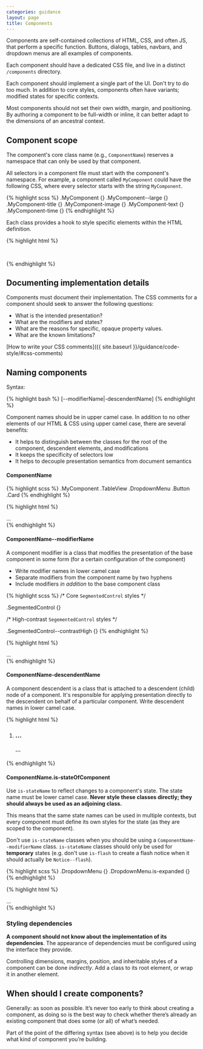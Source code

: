```yaml
---
categories: guidance
layout: page
title: Components
---
```


Components are self-contained collections of HTML, CSS, and often JS, that perform a specific function. Buttons, dialogs, tables, navbars, and dropdown menus are all examples of components.

Each component should have a dedicated CSS file, and live in a distinct `/components` directory.

Each component should implement a single part of the UI. Don't try to do
too much. In addition to core styles, components often have variants; modified states for specific contexts.

Most components should not set their own width, margin, and positioning. By authoring a component to be full-width or inline, it can better adapt to the dimensions of an ancestral context.

## Component scope

The component's core class name (e.g., `ComponentName`) reserves a namespace
that can only be used by that component.

All selectors in a component file must start with the component's
namespace. For example, a component called `MyComponent` could have the
following CSS, where every selector starts with the string `MyComponent`.

{% highlight scss %}
.MyComponent {}
.MyComponent--large {}
.MyComponent-title {}
.MyComponent-image {}
.MyComponent-text {}
.MyComponent-time {}
{% endhighlight %}

Each class provides a hook to style specific elements within the HTML definition.

{% highlight html %}
<article class="MyComponent">
  <h1 class="MyComponent-title"></h1>
  <img class="MyComponent-image" src="" alt="">
  <p class="MyComponent-text">
    <span class="MyComponent-time"></span>
  </p>
</div>
{% endhighlight %}


## Documenting implementation details

Components must document their implementation. The CSS comments for a component
should seek to answer the following questions:

* What is the intended presentation?
* What are the modifiers and states?
* What are the reasons for specific, opaque property values.
* What are the known limitations?

[How to write your CSS comments]({{ site.baseurl }}/guidance/code-style/#css-comments)

## Naming components
Syntax:

{% highlight bash %}
<ComponentName>[--modifierName|-descendentName]
{% endhighlight %}

Component names should be in upper camel case. In addition to no other elements of our HTML & CSS using upper camel case, there are several benefits:

* It helps to distinguish between the classes for the root of the component, descendent elements, and modifications
* It keeps the specificity of selectors low
* It helps to decouple presentation semantics from document semantics


#### ComponentName

{% highlight scss %}
.MyComponent
.TableView
.DropdownMenu
.Button
.Card
{% endhighlight %}

{% highlight html %}
<div class="MyComponent">
  …
</div>
{% endhighlight %}


#### ComponentName--modifierName

A component modifier is a class that modifies the presentation of the base component in some form (for a certain configuration of the component)

* Write modifier names in lower camel case
* Separate modifiers from the component name by two hyphens
* Include modifiers _in addition_ to the base component class

{% highlight scss %}
/* Core `SegmentedControl` styles */

.SegmentedControl {}

/* High-contrast `SegementedControl` styles */

.SegmentedControl--contrastHigh {}
{% endhighlight %}

{% highlight html %}
<div class="SegmentedControl SegmentedControl--contrastHigh">…</div>
{% endhighlight %}


#### ComponentName-descendentName

A component descendent is a class that is attached to a descendent (child) node of a component. It's responsible for applying presentation directly to the descendent on behalf of a particular component. Write descendent names in lower camel case.

{% highlight html %}
<ol class="TableView">
  <li class="TableView-cell">
    <h3 class="TableView-cell-title">…</h3>
    <h4 class="TableView-cell-label">…</h4>
  </li>
</ol>
{% endhighlight %}

#### ComponentName.is-stateOfComponent

Use `is-stateName` to reflect changes to a component's state. The state name must be lower camel case. **Never style these classes directly; they should always be used as an adjoining class.**

This means that the same state names can be used in multiple contexts, but every component must define its own styles for the state (as they are scoped to the component).

Don't use `is-stateName` classes when you should be using a `ComponentName--modifierName` class. `is-stateName` classes should only be used for **temporary** states (e.g. don't use `is-flash` to create a flash notice when it should actually be `Notice--flash`).

{% highlight scss %}
.DropdownMenu {}
.DropdownMenu.is-expanded {}
{% endhighlight %}

{% highlight html %}
<div class="DropdownMenu is-expanded">
  …
</div>
{% endhighlight %}

### Styling dependencies

**A component should not know about the implementation of its dependencies**.
The appearance of dependencies must be configured using the interface they provide.

Controlling dimensions, margins, position, and inheritable styles of a
component can be done _indirectly_. Add a class to its root element, or wrap
it in another element.


## When should I create components?

Generally: as soon as possible. It’s never too early to think about creating a component, as doing so is the best way to check whether there’s already an existing component that does some (or all) of what’s needed.

Part of the point of the differing syntax (see above) is to help you decide what kind of component you’re building.
